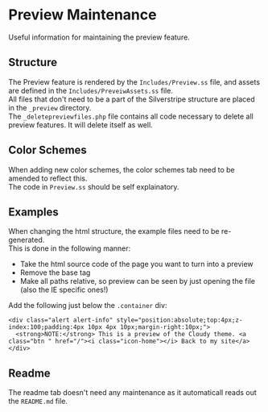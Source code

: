 # Preview Maintenance

Useful information for maintaining the preview feature.

## Structure

The Preview feature is rendered by the `Includes/Preview.ss` file, and assets are defined in the `Includes/PreveiwAssets.ss` file.   
All files that don't need to be a part of the Silverstripe structure are placed in the `_preview` directory.   
The `_deletepreviewfiles.php` file contains all code necessary to delete all preview features. It will delete itself as well.


## Color Schemes

When adding new color schemes, the color schemes tab need to be amended to reflect this.   
The code in `Preview.ss` should be self explainatory.


## Examples

When changing the html structure, the example files need to be re-generated.   
This is done in the following manner:

* Take the html source code of the page you want to turn into a preview
* Remove the base tag
* Make all paths relative, so preview can be seen by just opening the file (also the IE specific ones!)

Add the following just below the `.container` div:

	<div class="alert alert-info" style="position:absolute;top:4px;z-index:100;padding:4px 10px 4px 10px;margin-right:10px;">
	  <strong>NOTE:</strong> This is a preview of the Cloudy theme. <a class="btn " href="/"><i class="icon-home"></i> Back to my site</a>
	</div>

## Readme

The readme tab doesn't need any maintenance as it automaticall reads out the `README.md` file.